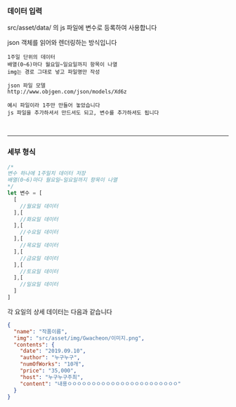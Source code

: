 ### 데이터 입력

src/asset/data/ 의 js 파일에 변수로 등록하여 사용합니다

json 객체를 읽어와 렌더링하는 방식입니다


```
1주일 단위의 데이터
배열(0~6)마다 월요일~일요일까지 항목이 나열
img는 경로 그대로 넣고 파일명만 작성

json 파일 모델
http://www.objgen.com/json/models/Xd6z

예시 파일이라 1주만 만들어 놓았습니다
js 파일을 추가하셔서 만드셔도 되고, 변수를 추가하셔도 됩니다
```

<br>


---



### 세부 형식

```js
/*
변수 하나에 1주일치 데이터 저장
배열(0~6)마다 월요일~일요일까지 항목이 나열
*/
let 변수 = [
  [
    //월요일 데이터
  ],[
    //화요일 데이터
  ],[
    //수요일 데이터
  ],[
    //목요일 데이터
  ],[
    //금요일 데이터
  ],[
    //토요일 데이터
  ],[
    //일요일 데이터
  ]
]


```

각 요일의 상세 데이터는 다음과 같습니다

```json
{
  "name": "작품이름",
  "img": "src/asset/img/Gwacheon/이미지.png",
  "contents": {
    "date": "2019.09.10",
    "author": "누구누구",
    "numOfWorks": "10개",
    "price": "35,000",
    "host": "누구누구주최",
    "content": "내용ㅇㅇㅇㅇㅇㅇㅇㅇㅇㅇㅇㅇㅇㅇㅇㅇㅇㅇㅇㅇㅇㅇㅇ"
  }
}
```
